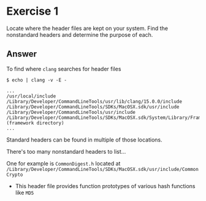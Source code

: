 # Exercise 1

Locate where the header files are kept on your system. Find the nonstandard headers and determine the purpose of each.

## Answer

To find where `clang` searches for header files

```shell
$ echo | clang -v -E -

...
/usr/local/include
/Library/Developer/CommandLineTools/usr/lib/clang/15.0.0/include
/Library/Developer/CommandLineTools/SDKs/MacOSX.sdk/usr/include
/Library/Developer/CommandLineTools/usr/include
/Library/Developer/CommandLineTools/SDKs/MacOSX.sdk/System/Library/Frameworks (framework directory)
...
```

Standard headers can be found in multiple of those locations.

There's too many nonstandard headers to list...

One for example is `CommonDigest.h` located at `/Library/Developer/CommandLineTools/SDKs/MacOSX.sdk/usr/include/CommonCrypto`

- This header file provides function prototypes of various hash functions like `MD5`
